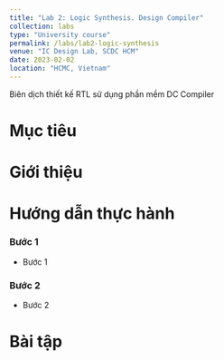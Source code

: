 ```yaml
---
title: "Lab 2: Logic Synthesis. Design Compiler"
collection: labs
type: "University course"
permalink: /labs/lab2-logic-synthesis
venue: "IC Design Lab, SCDC HCM"
date: 2023-02-02
location: "HCMC, Vietnam"
---
```


Biên dịch thiết kế RTL sử dụng phần mềm DC Compiler

Mục tiêu
======

Giới thiệu
======

Hướng dẫn thực hành
======
### Bước 1
- Bước 1
### Bước 2
- Bước 2


Bài tập
======